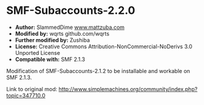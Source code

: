# SMF-Subaccounts-2.2.0
* **Author:** SlammedDime www.mattzuba.com
* **Modified by:** wqrts github.com/wqrts
* **Further modified by:** Zushiba
* **License:** Creative Commons Attribution-NonCommercial-NoDerivs 3.0 Unported License
* **Compatible with:** SMF 2.1.3

Modification of SMF-Subaccounts-2.1.2 to be installable and workable on SMF 2.1.3.

Link to original mod: http://www.simplemachines.org/community/index.php?topic=347710.0
